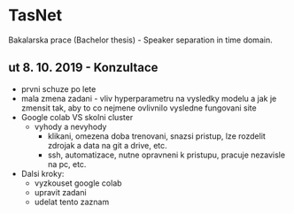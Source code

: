 # TasNet
Bakalarska prace (Bachelor thesis) - Speaker separation in time domain.

## ut 8. 10. 2019 - Konzultace
- prvni schuze po lete
- mala zmena zadani - vliv hyperparametru na vysledky modelu a jak je zmensit tak, aby to co nejmene ovlivnilo vysledne fungovani site
- Google colab VS skolni cluster
  - vyhody a nevyhody
    - klikani, omezena doba trenovani, snazsi pristup, lze rozdelit zdrojak a data na git a drive, etc.
    - ssh, automatizace, nutne opravneni k pristupu, pracuje nezavisle na pc, etc.
- Dalsi kroky: 
  - vyzkouset google colab
  - upravit zadani
  - udelat tento zaznam
